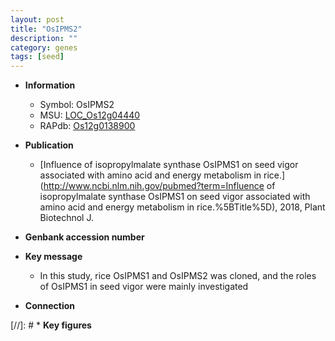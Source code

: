 ```yaml
---
layout: post
title: "OsIPMS2"
description: ""
category: genes
tags: [seed]
---
```


* **Information**  
    + Symbol: OsIPMS2  
    + MSU: [LOC_Os12g04440](http://rice.uga.edu/cgi-bin/ORF_infopage.cgi?orf=LOC_Os12g04440)  
    + RAPdb: [Os12g0138900](http://rapdb.dna.affrc.go.jp/viewer/gbrowse_details/irgsp1?name=Os12g0138900)  

* **Publication**  
    + [Influence of isopropylmalate synthase OsIPMS1 on seed vigor associated with amino acid and energy metabolism in rice.](http://www.ncbi.nlm.nih.gov/pubmed?term=Influence of isopropylmalate synthase OsIPMS1 on seed vigor associated with amino acid and energy metabolism in rice.%5BTitle%5D), 2018, Plant Biotechnol J.

* **Genbank accession number**  

* **Key message**  
    + In this study, rice OsIPMS1 and OsIPMS2 was cloned, and the roles of OsIPMS1 in seed vigor were mainly investigated

* **Connection**  

[//]: # * **Key figures**  


